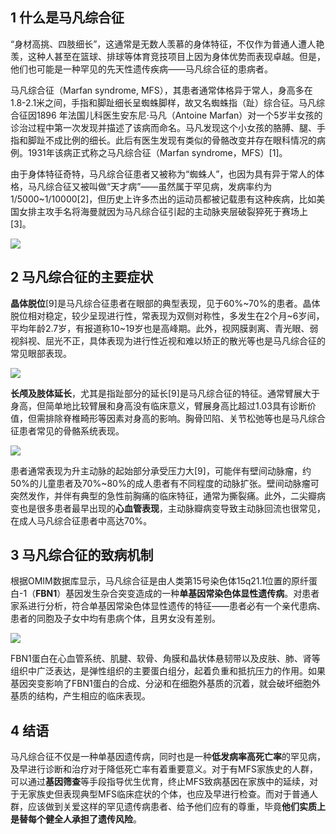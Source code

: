 ## 1 什么是马凡综合征
“身材高挑、四肢细长”，这通常是无数人羡慕的身体特征，不仅作为普通人遭人艳羡，这种人甚至在篮球、排球等体育竞技项目上因为身体优势而表现卓越。但是，他们也可能是一种罕见的先天性遗传疾病——马凡综合征的患病者。

马凡综合征（Marfan syndrome, MFS），其患者通常体格异于常人，身高多在1.8-2.1米之间，手指和脚趾细长呈蜘蛛脚样，故又名蜘蛛指（趾）综合征。马凡综合征因1896 年法国儿科医生安东尼·马凡（Antoine Marfan）对一个5岁半女孩的诊治过程中第一次发现并描述了该病而命名。马凡发现这个小女孩的胳膊、腿、手指和脚趾不成比例的细长。此后有医生发现有类似的骨骼改变并存在眼科情况的病例。1931年该病正式称之马凡综合征（Marfan syndrome，MFS）[1]。

由于身体特征奇特，马凡综合征患者又被称为“蜘蛛人”，也因为具有异于常人的体格，马凡综合征又被叫做“天才病”——虽然属于罕见病，发病率约为1/5000~1/10000[2]，但历史上许多杰出的运动员都被记载患有这种疾病，比如美国女排主攻手名将海曼就因为马凡综合征引起的主动脉夹层破裂猝死于赛场上[3]。

![](图片1)

## 2 马凡综合征的主要症状
**晶体脱位**[9]是马凡综合征患者在眼部的典型表现，见于60%~70%的患者。晶体脱位相对稳定，较少呈现进行性，常表现为双侧对称性，多发生在2个月~6岁间，平均年龄2.7岁，有报道称10~19岁也是高峰期。此外，视网膜剥离、青光眼、弱视斜视、屈光不正，具体表现为进行性近视和难以矫正的散光等也是马凡综合征的常见眼部表现。

![](图片5)


**长颅及肢体延长**，尤其是指趾部分的延长[9]是马凡综合征的特征。通常臂展大于身高，但简单地比较臂展和身高没有临床意义，臂展身高比超过1.03具有诊断价值，但需排除脊椎畸形等因素对身高的影响。胸骨凹陷、关节松弛等也是马凡综合征患者常见的骨骼系统表现。

![](图片6)

患者通常表现为升主动脉的起始部分承受压力大[9]，可能伴有壁间动脉瘤，约50%的儿童患者及70%~80%的成人患者有不同程度的动脉扩张。壁间动脉瘤可突然发作，并伴有典型的急性前胸痛的临床特征，通常为撕裂痛。此外，二尖瓣病变也是很多患者最早出现的**心血管表现**，主动脉瓣病变导致主动脉回流也很常见，在成人马凡综合征患者中高达70%。

## 3 马凡综合征的致病机制
根据OMIM数据库显示，马凡综合征是由人类第15号染色体15q21.1位置的原纤蛋白-1（**FBN1**）基因发生杂合突变造成的一种**单基因常染色体显性遗传病**。对患者家系进行分析，符合单基因常染色体显性遗传的特征——患者必有一个亲代患病、患者的同胞及子女中均有患病个体，且男女没有差别。

![](图片4)

FBN1蛋白在心血管系统、肌腱、软骨、角膜和晶状体悬韧带以及皮肤、肺、肾等组织中广泛表达，是弹性组织的主要蛋白组分，起着负重和抵抗压力的作用。如果基因突变影响了FBN1蛋白的合成、分泌和在细胞外基质的沉着，就会破坏细胞外基质的结构，产生相应的临床表现。

## 4 结语
马凡综合征不仅是一种单基因遗传病，同时也是一种**低发病率高死亡率**的罕见病，及早进行诊断和治疗对于降低死亡率有着重要意义。对于有MFS家族史的人群，可以通过**基因筛查**等手段指导优生优育，终止MFS致病基因在家族中的延续，对于无家族史但表现典型MFS临床症状的个体，也应及早进行检查。而对于普通人群，应该做到关爱这样的罕见遗传病患者、给予他们应有的尊重，毕竟**他们实质上是替每个健全人承担了遗传风险**。